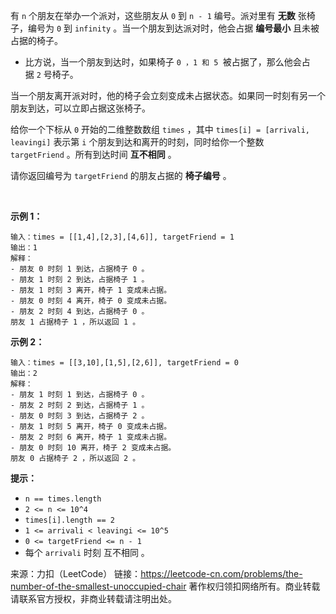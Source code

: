 有 ```n``` 个朋友在举办一个派对，这些朋友从 ```0``` 到 ```n - 1``` 编号。派对里有 **无数** 张椅子，编号为 ```0``` 到 ```infinity``` 。当一个朋友到达派对时，他会占据 **编号最小** 且未被占据的椅子。

* 比方说，当一个朋友到达时，如果椅子 ```0 ，1 和 5 ```被占据了，那么他会占据 ```2``` 号椅子。

当一个朋友离开派对时，他的椅子会立刻变成未占据状态。如果同一时刻有另一个朋友到达，可以立即占据这张椅子。

给你一个下标从 ```0``` 开始的二维整数数组 ```times``` ，其中 ```times[i] = [arrivali, leavingi]``` 表示第 ```i``` 个朋友到达和离开的时刻，同时给你一个整数 ```targetFriend``` 。所有到达时间 **互不相同** 。

请你返回编号为 ```targetFriend``` 的朋友占据的 **椅子编号** 。

 

**示例 1：**
```
输入：times = [[1,4],[2,3],[4,6]], targetFriend = 1
输出：1
解释：
- 朋友 0 时刻 1 到达，占据椅子 0 。
- 朋友 1 时刻 2 到达，占据椅子 1 。
- 朋友 1 时刻 3 离开，椅子 1 变成未占据。
- 朋友 0 时刻 4 离开，椅子 0 变成未占据。
- 朋友 2 时刻 4 到达，占据椅子 0 。
朋友 1 占据椅子 1 ，所以返回 1 。
```
**示例 2：**
```
输入：times = [[3,10],[1,5],[2,6]], targetFriend = 0
输出：2
解释：
- 朋友 1 时刻 1 到达，占据椅子 0 。
- 朋友 2 时刻 2 到达，占据椅子 1 。
- 朋友 0 时刻 3 到达，占据椅子 2 。
- 朋友 1 时刻 5 离开，椅子 0 变成未占据。
- 朋友 2 时刻 6 离开，椅子 1 变成未占据。
- 朋友 0 时刻 10 离开，椅子 2 变成未占据。
朋友 0 占据椅子 2 ，所以返回 2 。
```

**提示：**

* ```n == times.length```
* ```2 <= n <= 10^4```
* ```times[i].length == 2```
* ```1 <= arrivali < leavingi <= 10^5```
* ```0 <= targetFriend <= n - 1```
* 每个 ```arrivali``` 时刻 互不相同 。

来源：力扣（LeetCode）
链接：https://leetcode-cn.com/problems/the-number-of-the-smallest-unoccupied-chair
著作权归领扣网络所有。商业转载请联系官方授权，非商业转载请注明出处。